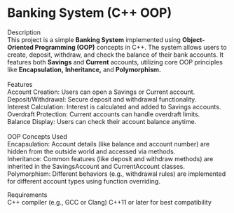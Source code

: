 <h1> Banking System (C++ OOP) </h1>
Description <br>
This project is a simple <b>Banking System</b> implemented using <b>Object-Oriented Programming (OOP)</b> concepts in C++. The system allows users to create, deposit, withdraw, and check the balance of their bank accounts. It features both <b>Savings</b> and <b>Current</b> accounts, utilizing core OOP principles like <b>Encapsulation,</b> <b>Inheritance,</b> and <b>Polymorphism. </b>
<br><br>
Features <br>
Account Creation: Users can open a Savings or Current account. <br>
Deposit/Withdrawal: Secure deposit and withdrawal functionality. <br>
Interest Calculation: Interest is calculated and added to Savings accounts. <br>
Overdraft Protection: Current accounts can handle overdraft limits. <br>
Balance Display: Users can check their account balance anytime. <br>
<br>
OOP Concepts Used <br>
Encapsulation: Account details (like balance and account number) are hidden from the outside world and accessed via methods. <br>
Inheritance: Common features (like deposit and withdraw methods) are inherited in the SavingsAccount and CurrentAccount classes. <br>
Polymorphism: Different behaviors (e.g., withdrawal rules) are implemented for different account types using function overriding. <br>

Requirements <br>
C++ compiler (e.g., GCC or Clang)
C++11 or later for best compatibility
